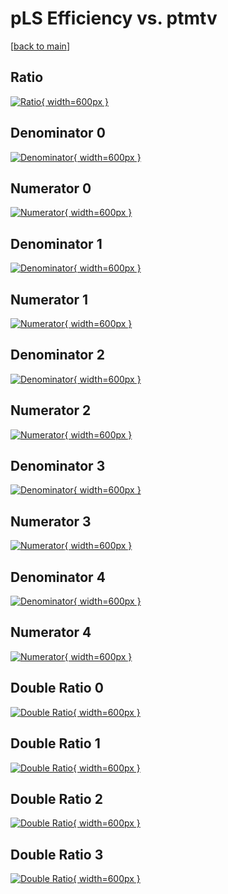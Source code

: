 # pLS Efficiency vs. ptmtv

[[back to main](./)]



## Ratio

[![Ratio](../mtv/var/pLS_loweta_321_1_eff_ptmtv.png){ width=600px }](../mtv/var/pLS_loweta_321_1_eff_ptmtv.pdf)

## Denominator 0

[![Denominator](../mtv/den/pLS_loweta_321_1_eff_ptmtv_den0.png){ width=600px }](../mtv/den/pLS_loweta_321_1_eff_ptmtv_den0.pdf)

## Numerator 0

[![Numerator](../mtv/num/pLS_loweta_321_1_eff_ptmtv_num0.png){ width=600px }](../mtv/num/pLS_loweta_321_1_eff_ptmtv_num0.pdf)

## Denominator 1

[![Denominator](../mtv/den/pLS_loweta_321_1_eff_ptmtv_den1.png){ width=600px }](../mtv/den/pLS_loweta_321_1_eff_ptmtv_den1.pdf)

## Numerator 1

[![Numerator](../mtv/num/pLS_loweta_321_1_eff_ptmtv_num1.png){ width=600px }](../mtv/num/pLS_loweta_321_1_eff_ptmtv_num1.pdf)

## Denominator 2

[![Denominator](../mtv/den/pLS_loweta_321_1_eff_ptmtv_den2.png){ width=600px }](../mtv/den/pLS_loweta_321_1_eff_ptmtv_den2.pdf)

## Numerator 2

[![Numerator](../mtv/num/pLS_loweta_321_1_eff_ptmtv_num2.png){ width=600px }](../mtv/num/pLS_loweta_321_1_eff_ptmtv_num2.pdf)

## Denominator 3

[![Denominator](../mtv/den/pLS_loweta_321_1_eff_ptmtv_den3.png){ width=600px }](../mtv/den/pLS_loweta_321_1_eff_ptmtv_den3.pdf)

## Numerator 3

[![Numerator](../mtv/num/pLS_loweta_321_1_eff_ptmtv_num3.png){ width=600px }](../mtv/num/pLS_loweta_321_1_eff_ptmtv_num3.pdf)

## Denominator 4

[![Denominator](../mtv/den/pLS_loweta_321_1_eff_ptmtv_den4.png){ width=600px }](../mtv/den/pLS_loweta_321_1_eff_ptmtv_den4.pdf)

## Numerator 4

[![Numerator](../mtv/num/pLS_loweta_321_1_eff_ptmtv_num4.png){ width=600px }](../mtv/num/pLS_loweta_321_1_eff_ptmtv_num4.pdf)

## Double Ratio 0

[![Double Ratio](../mtv/ratio/pLS_loweta_321_1_eff_ptmtv_ratio0.png){ width=600px }](../mtv/ratio/pLS_loweta_321_1_eff_ptmtv_ratio0.pdf)

## Double Ratio 1

[![Double Ratio](../mtv/ratio/pLS_loweta_321_1_eff_ptmtv_ratio1.png){ width=600px }](../mtv/ratio/pLS_loweta_321_1_eff_ptmtv_ratio1.pdf)

## Double Ratio 2

[![Double Ratio](../mtv/ratio/pLS_loweta_321_1_eff_ptmtv_ratio2.png){ width=600px }](../mtv/ratio/pLS_loweta_321_1_eff_ptmtv_ratio2.pdf)

## Double Ratio 3

[![Double Ratio](../mtv/ratio/pLS_loweta_321_1_eff_ptmtv_ratio3.png){ width=600px }](../mtv/ratio/pLS_loweta_321_1_eff_ptmtv_ratio3.pdf)

